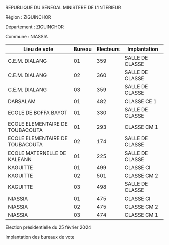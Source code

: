 REPUBLIQUE DU SENEGAL MINISTERE DE L'INTERIEUR

Région : ZIGUINCHOR

Département : ZIGUINCHOR

Commune : NIASSIA

| Lieu de vote | Bureau | Electeurs | Implantation |
| - | - | - | - |
| C.E.M. DIALANG | 01 | 359 | SALLE DE CLASSE |
| C.E.M. DIALANG | 02 | 360 | SALLE DE CLASSE |
| C.E.M. DIALANG | 03 | 359 | SALLE DE CLASSE |
| DARSALAM | 01 | 482 | CLASSE CE 1 |
| ECOLE DE BOFFA BAYOT | 01 | 330 | SALLE DE CLASSE |
| ECOLE ELEMENTAIRE DE TOUBACOUTA | 01 | 293 | CLASSE CM 1 |
| ECOLE ELEMENTAIRE DE TOUBACOUTA | 02 | 174 | SALLE DE CLASSE |
| ECOLE MATERNELLE DE KALEANN | 01 | 225 | SALLE DE CLASSE |
| KAGUITTE | 01 | 499 | CLASSE CI |
| KAGUITTE | 02 | 501 | CLASSE CM 2 |
| KAGUITTE | 03 | 498 | SALLE DE CLASSE |
| NIASSIA | 01 | 475 | CLASSE CI |
| NIASSIA | 02 | 475 | CLASSE CM 2 |
| NIASSIA | 03 | 474 | CLASSE CM 1 |

<!-- PageNumber="5/11" -->

Election présidentielle du 25 février 2024

Implantation des bureaux de vote
